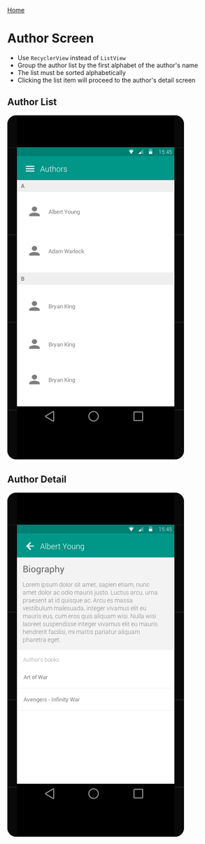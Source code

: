 [Home](../../README.md)

# Author Screen
- Use ``RecyclerView`` instead of ``ListView``
- Group the author list by the first alphabet of the author's name
- The list must be sorted alphabetically
- Clicking the list item will proceed to the author's detail screen

## Author List
![splash](../screens/authors.png)

## Author Detail
![splash](../screens/author-detail.png)